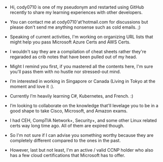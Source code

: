 - Hi, cody0710 is one of my pseudonym and restarted using GitHub recently to share my learning experiences with other developers.
- You can contact me at cody0710'at'hotmail.com for discussions but please don't send me anything nonsense such as cold emails. ;)
- Speaking of current activities, I'm working on organizing URL lists that might help you pass Microsoft Azure Certs and AWS Certs.
- I wouldn't say they are a compilation of cheat sheets rather they're regaraded as crib notes that have been pulled out of my head.
- Might I remind you first, if you mastered all the contents here, I'm sure you'll pass them with no hustle nor stressed-out mind.

- I’m interested in working in Singapore or Canada (Living in Tokyo at the moment and love it :).
- Currently I’m heavily learning C#, Kubernetes, and French. :)
- I’m looking to collaborate on the knowledge that'll levelage you to be in a good shape to take Cisco, Microsoft, and Amazon exams.
- I had CEH, CompTIA Network+, Security+, and some other Linux related certs way long time ago. All of them are expired though. 
- So I'm not sure if I can advise you something worthy because they are completely different compared to the ones in the past.
- However, last but not least, I'm an active / valid CCNP holder who also has a few cloud certifications that Microsoft has to offer.

<!---
cody0710/cody0710 is a ✨ special ✨ repository because its `README.md` (this file) appears on your GitHub profile.
You can click the Preview link to take a look at your changes.
--->
